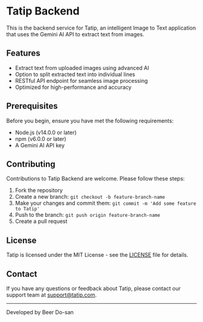 
# Tatip Backend

This is the backend service for Tatip, an intelligent Image to Text application that uses the Gemini AI API to extract text from images.

## Features

- Extract text from uploaded images using advanced AI
- Option to split extracted text into individual lines
- RESTful API endpoint for seamless image processing
- Optimized for high-performance and accuracy

## Prerequisites

Before you begin, ensure you have met the following requirements:

- Node.js (v14.0.0 or later)
- npm (v6.0.0 or later)
- A Gemini AI API key


## Contributing

Contributions to Tatip Backend are welcome. Please follow these steps:

1. Fork the repository
2. Create a new branch: `git checkout -b feature-branch-name`
3. Make your changes and commit them: `git commit -m 'Add some feature to Tatip'`
4. Push to the branch: `git push origin feature-branch-name`
5. Create a pull request

## License

Tatip is licensed under the MIT License - see the [LICENSE](LICENSE) file for details.

## Contact

If you have any questions or feedback about Tatip, please contact our support team at support@tatip.com.

---

Developed by Beer Do-san

